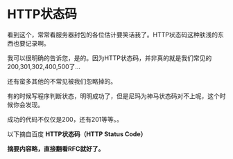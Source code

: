 # HTTP状态码

看到这个，常常看服务器封包的各位估计要笑话我了。HTTP状态码这种肤浅的东西也要记录啊。 

我可以很明确的告诉您，是的。因为HTTP状态码，并非真的就是我们常见的200,301,302,400,500了... 

还有蛮多其他的不常见被我们忽略掉的。 

有的时候写程序判断状态，明明成功了，但是尼玛为神马状态码对不上呢，这个时候你会发现。 

成功的代码不仅仅是200，还有201等等。。 

以下摘自百度 **HTTP状态码（HTTP Status Code）**

**摘要内容略，直接翻看RFC就好了。**


